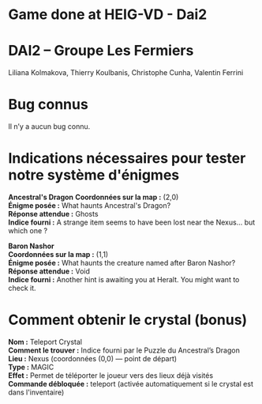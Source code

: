 # Game done at HEIG-VD - Dai2
# DAI2 – Groupe Les Fermiers
Liliana Kolmakova, Thierry Koulbanis, Christophe Cunha, Valentin Ferrini

# Bug connus
Il n’y a aucun bug connu.

# Indications nécessaires pour tester notre système d'énigmes
**Ancestral's Dragon**
**Coordonnées sur la map :** (2,0)  
**Énigme posée :** What haunts Ancestral's Dragon?  
**Réponse attendue :** Ghosts  
**Indice fourni :** A strange item seems to have been lost near the Nexus... but which one ? 
  
**Baron Nashor**  
**Coordonnées sur la map :** (1,1)  
**Énigme posée :** What haunts the creature named after Baron Nashor?  
**Réponse attendue :** Void  
**Indice fourni :** Another hint is awaiting you at Heralt. You might want to check it.  

# Comment obtenir le crystal (bonus)
**Nom :** Teleport Crystal  
**Comment le trouver :** Indice fourni par le Puzzle du Ancestral’s Dragon  
**Lieu :** Nexus (coordonnées (0,0) — point de départ)  
**Type :** MAGIC  
**Effet :** Permet de téléporter le joueur vers des lieux déjà visités  
**Commande débloquée :** teleport (activée automatiquement si le crystal est dans l'inventaire)  

